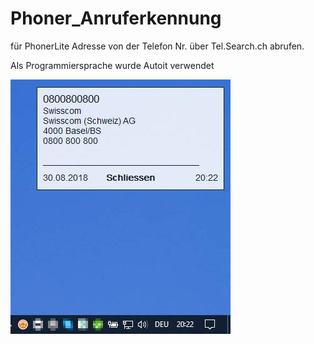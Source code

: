 # Phoner_Anruferkennung
<p>für PhonerLite Adresse von der Telefon Nr. über Tel.Search.ch abrufen.</p>
<p>Als Programmiersprache wurde Autoit verwendet</p>
<img src="https://github.com/szeberli/Phoner_Anruferkennung/blob/master/phoner.jpg">
